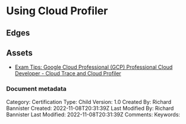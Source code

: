 # Using Cloud Profiler

## Edges

## Assets
- [Exam Tips: Google Cloud Professional (GCP) Professional Cloud Developer - Cloud Trace and Cloud Profiler](https://www.linkedin.com/learning/exam-tips-google-cloud-professional-gcp-professional-cloud-developer/cloud-trace-and-cloud-profiler?autoplay=true&dApp=16967093&leis=LAA&resume=false&u=56685617)


### Document metadata
Category: Certification
Type: Child
Version: 1.0
Created By: Richard Bannister
Created: 2022-11-08T20:31:39Z
Last Modified By: Richard Bannister
Last Modified: 2022-11-08T20:31:39Z
Comments: 
Keywords: 